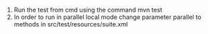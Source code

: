 1. Run the test from cmd using the command mvn test
2. In order to run in parallel local mode change parameter parallel to methods in src/test/resources/suite.xml